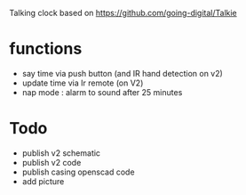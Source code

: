 Talking clock based on https://github.com/going-digital/Talkie 
# functions
* say time via push button (and IR hand detection on v2)
* update time via Ir remote (on V2)
* nap mode : alarm to sound after 25 minutes

# Todo
* publish v2 schematic
* publish v2 code
* publish casing openscad code
* add picture

